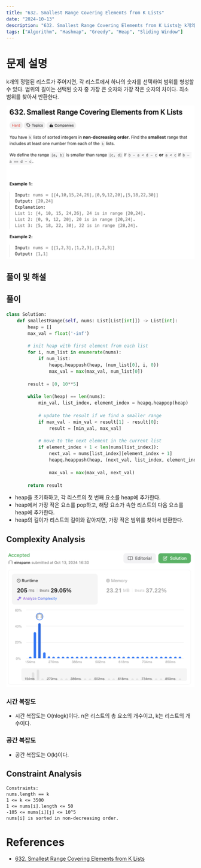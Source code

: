 ```yaml
---
title: "632. Smallest Range Covering Elements from K Lists"
date: "2024-10-13"
description: "632. Smallest Range Covering Elements from K Lists는 k개의 정렬된 리스트가 주어지면, 각 리스트에서 하나의 숫자를 선택하여 범위를 형성할 수 있다. 범위의 길이는 선택된 숫자 중 가장 큰 숫자와 가장 작은 숫자의 차이다. 최소 범위를 찾아서 반환한다."
tags: ["Algorithm", "Hashmap", "Greedy", "Heap", "Sliding Window"]
---
```


# 문제 설명
k개의 정렬된 리스트가 주어지면, 각 리스트에서 하나의 숫자를 선택하여 범위를 형성할 수 있다. 범위의 길이는 선택된 숫자 중 가장 큰 숫자와 가장 작은 숫자의 차이다. 최소 범위를 찾아서 반환한다.

![632](../../../images/LEET/632/632.png)

## 풀이 및 해설

## 풀이
```python
class Solution:
    def smallestRange(self, nums: List[List[int]]) -> List[int]:
        heap = []
        max_val = float('-inf')

        # init heap with first element from each list
        for i, num_list in enumerate(nums):
            if num_list:
                heapq.heappush(heap, (num_list[0], i, 0))
                max_val = max(max_val, num_list[0])
            
        result = [0, 10**5]

        while len(heap) == len(nums):
            min_val, list_index, element_index = heapq.heappop(heap)

            # update the result if we find a smaller range
            if max_val - min_val < result[1] - result[0]:
                result = [min_val, max_val]
            
            # move to the next element in the current list
            if element_index + 1 < len(nums[list_index]):
                next_val = nums[list_index][element_index + 1]
                heapq.heappush(heap, (next_val, list_index, element_index+1))
                
                max_val = max(max_val, next_val)
        
        return result
```
- heap을 초기화하고, 각 리스트의 첫 번째 요소를 heap에 추가한다.
- heap에서 가장 작은 요소를 pop하고, 해당 요소가 속한 리스트의 다음 요소를 heap에 추가한다.
- heap의 길이가 리스트의 길이와 같아지면, 가장 작은 범위를 찾아서 반환한다.

## Complexity Analysis
![tc](../../../images/LEET/632/tc.png)

### 시간 복잡도
- 시간 복잡도는 O(nlogk)이다. n은 리스트의 총 요소의 개수이고, k는 리스트의 개수이다.

### 공간 복잡도
- 공간 복잡도는 O(k)이다.

## Constraint Analysis
```
Constraints:
nums.length == k
1 <= k <= 3500
1 <= nums[i].length <= 50
-105 <= nums[i][j] <= 10^5
nums[i] is sorted in non-decreasing order.
```

# References
- [632. Smallest Range Covering Elements from K Lists](https://leetcode.com/problems/smallest-range-covering-elements-from-k-lists/)